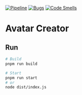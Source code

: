 [![Pipeline](https://gitlab.com/4s1/avatar-creator/badges/main/pipeline.svg)](https://gitlab.com/4s1/avatar-creator/pipelines)
[![Bugs](https://sonarcloud.io/api/project_badges/measure?project=avatar-creator&metric=bugs)](https://sonarcloud.io/summary/overall?id=avatar-creator)
[![Code Smells](https://sonarcloud.io/api/project_badges/measure?project=avatar-creator&metric=code_smells)](https://sonarcloud.io/summary/overall?id=avatar-creator)

# Avatar Creator

## Run

```bash
# Build
pnpm run build

# Start
pnpm run start
# or
node dist/index.js
```

